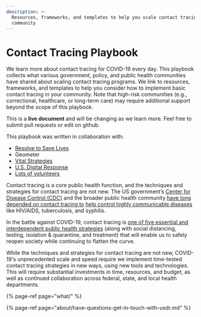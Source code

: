 ```yaml
---
description: >-
  Resources, frameworks, and templates to help you scale contact tracing in your
  community
---
```


# Contact Tracing Playbook

We learn more about contact tracing for COVID-19 every day. This playbook collects what various government, policy, and public health communities have shared about scaling contact tracing programs. We link to resources, frameworks, and templates to help you consider how to implement basic contact tracing in your community. Note that high-risk communities \(e.g., correctional, healthcare, or long-term care\) may require additional support beyond the scope of this playbook.

This is a **live document** and will be changing as we learn more. Feel free to submit pull requests or edit on github. 

This playbook was written in collaboration with:

* [Resolve to Save Lives](https://resolvetosavelives.org/)
* Geometer
* [Vital Strategies](https://www.vitalstrategies.org/)
* [U.S. Digital Response](http://usdigitalresponse.org)
* [Lots of volunteers](about/authors.md)

Contact tracing is a core public health function, and the techniques and strategies for contact tracing are not new. The US government’s [Center for Disease Control \(CDC\)](https://www.cdc.gov/) and the broader public health community [have long depended on contact tracing to](https://www.cdc.gov/eis/field-epi-manual/index.html) [help control highly communicable diseases](https://www.cdc.gov/eis/field-epi-manual/index.html) like HIV/AIDS, tuberculosis, and syphilis.

In the battle against COVID-19, contact tracing is [one of five essential and interdependent public health strategies](https://www.newyorker.com/science/medical-dispatch/its-not-too-late-to-go-on-offense-against-the-coronavirus) \(along with social distancing, testing, isolation & quarantine, and treatment\) that will enable us to safely reopen society while continuing to flatten the curve.

While the techniques and strategies for contact tracing are not new, COVID-19's unprecedented scale and speed require we implement time-tested contact tracing strategies in new ways, using new tools and technologies. This will require substantial investments in time, resources, and budget, as well as continued collaboration across federal, state, and local health departments.

{% page-ref page="what/" %}

{% page-ref page="about/have-questions-get-in-touch-with-usdr.md" %}

